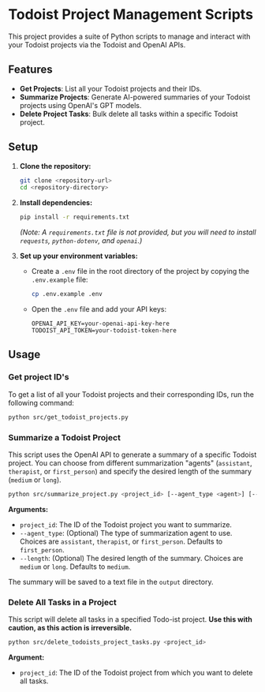 # Todoist Project Management Scripts

This project provides a suite of Python scripts to manage and interact with your Todoist projects via the Todoist and OpenAI APIs.

## Features

- **Get Projects**: List all your Todoist projects and their IDs.
- **Summarize Projects**: Generate AI-powered summaries of your Todoist projects using OpenAI's GPT models.
- **Delete Project Tasks**: Bulk delete all tasks within a specific Todoist project.

## Setup

1.  **Clone the repository:**
    ```bash
    git clone <repository-url>
    cd <repository-directory>
    ```

2.  **Install dependencies:**
    ```bash
    pip install -r requirements.txt
    ```
    *(Note: A `requirements.txt` file is not provided, but you will need to install `requests`, `python-dotenv`, and `openai`.)*

3.  **Set up your environment variables:**
    - Create a `.env` file in the root directory of the project by copying the `.env.example` file:
      ```bash
      cp .env.example .env
      ```
    - Open the `.env` file and add your API keys:
      ```
      OPENAI_API_KEY=your-openai-api-key-here
      TODOIST_API_TOKEN=your-todoist-token-here
      ```

## Usage

### Get project ID's
To get a list of all your Todoist projects and their corresponding IDs, run the following command:

```bash
python src/get_todoist_projects.py
```

### Summarize a Todoist Project

This script uses the OpenAI API to generate a summary of a specific Todoist project. You can choose from different summarization "agents" (`assistant`, `therapist`, or `first_person`) and specify the desired length of the summary (`medium` or `long`).

```bash
python src/summarize_project.py <project_id> [--agent_type <agent>] [--length <length>]
```

**Arguments:**

-   `project_id`: The ID of the Todoist project you want to summarize.
-   `--agent_type`: (Optional) The type of summarization agent to use. Choices are `assistant`, `therapist`, or `first_person`. Defaults to `first_person`.
-   `--length`: (Optional) The desired length of the summary. Choices are `medium` or `long`. Defaults to `medium`.

The summary will be saved to a text file in the `output` directory.

### Delete All Tasks in a Project

This script will delete all tasks in a specified Todo-ist project. **Use this with caution, as this action is irreversible.**

```bash
python src/delete_todoists_project_tasks.py <project_id>
```

**Argument:**

-   `project_id`: The ID of the Todoist project from which you want to delete all tasks.
